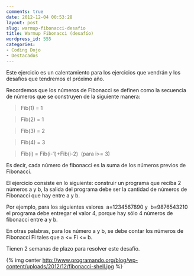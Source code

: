 ```yaml
---
comments: true
date: 2012-12-04 00:53:28
layout: post
slug: warmup-fibonacci-desafio
title: Warmup Fibonacci (desafío)
wordpress_id: 555
categories:
- Coding Dojo
- Destacados
---
```


Este ejercicio es un calentamiento para los ejercicios que vendrán y los desafíos que tendremos el próximo año.

Recordemos que los números de Fibonacci se definen como la secuencia de números que se construyen de la siguiente manera:


> Fib(1) = 1

> Fib(2) = 1

> Fib(3) = 2

> Fib(4) = 3

> Fib(i) = Fib(i-1)+Fib(i-2)  (para i>= 3)


Es decir, cada número de fibonacci es la suma de los números previos de Fibonacci.

<!-- more -->

El ejercicio consiste en lo siguiente: construir un programa que reciba 2 números a y b, la salida del programa debe ser la cantidad de números de Fibonacci que hay entre a y b.

Por ejemplo, para los siguientes valores  a=1234567890 y  b=9876543210 el programa debe entregar el valor 4, porque hay sólo 4 números de fibonacci entre a y b.

En otras palabras, para los número a y b, se debe contar los números de Fibonacci Fi tales que a <= Fi <= b.

Tienen 2 semanas de plazo para resolver este desafío.

{% img center http://www.programando.org/blog/wp-content/uploads/2012/12/fibonacci-shell.jpg %}
